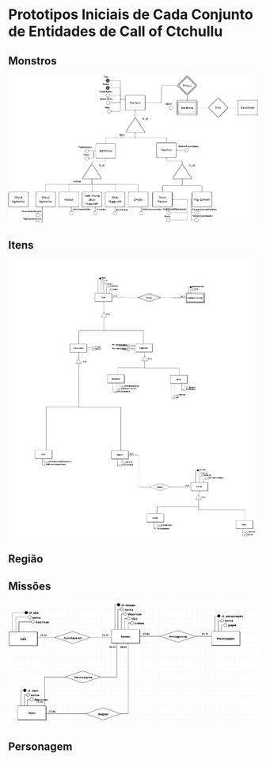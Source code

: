# Prototipos Iniciais de Cada Conjunto de Entidades de Call of Ctchullu
## Monstros
![monstros](/docs/MER-iniciais/monstros.png)
## Itens
![Itens](/docs/MER-iniciais/Itens.png)
## Região
## Missões
![missoes](missoes.png)
## Personagem